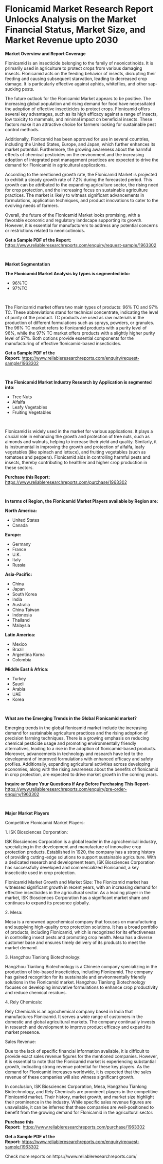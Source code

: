 <p><h1>Flonicamid Market Research Report Unlocks Analysis on the Market Financial Status, Market Size, and Market Revenue upto 2030</h1></p><p><strong>Market Overview and Report Coverage</strong></p>
<p><p>Flonicamid is an insecticide belonging to the family of neonicotinoids. It is primarily used in agriculture to protect crops from various damaging insects. Flonicamid acts on the feeding behavior of insects, disrupting their feeding and causing subsequent starvation, leading to decreased crop damage. It is particularly effective against aphids, whiteflies, and other sap-sucking pests.</p><p>The future outlook for the Flonicamid Market appears to be positive. The increasing global population and rising demand for food have necessitated the adoption of effective insecticides to protect crops. Flonicamid offers several key advantages, such as its high efficacy against a range of insects, low toxicity to mammals, and minimal impact on beneficial insects. These factors make it an attractive choice for farmers looking for sustainable pest control methods.</p><p>Additionally, Flonicamid has been approved for use in several countries, including the United States, Europe, and Japan, which further enhances its market potential. Furthermore, the growing awareness about the harmful effects of chemical pesticides on the environment and the increasing adoption of integrated pest management practices are expected to drive the demand for Flonicamid in agricultural applications.</p><p>According to the mentioned growth rate, the Flonicamid Market is projected to exhibit a steady growth rate of 7.2% during the forecasted period. This growth can be attributed to the expanding agriculture sector, the rising need for crop protection, and the increasing focus on sustainable agriculture practices. The market is likely to witness significant advancements in formulations, application techniques, and product innovations to cater to the evolving needs of farmers.</p><p>Overall, the future of the Flonicamid Market looks promising, with a favorable economic and regulatory landscape supporting its growth. However, it is essential for manufacturers to address any potential concerns or restrictions related to neonicotinoids.</p></p>
<p><strong>Get a Sample PDF of the Report:</strong> <a href="https://www.reliableresearchreports.com/enquiry/request-sample/1963302">https://www.reliableresearchreports.com/enquiry/request-sample/1963302</a></p>
<p>&nbsp;</p>
<p><strong>Market Segmentation</strong></p>
<p><strong>The Flonicamid Market Analysis by types is segmented into:</strong></p>
<p><ul><li>96%TC</li><li>97%TC</li></ul></p>
<p>&nbsp;</p>
<p><p>The Flonicamid market offers two main types of products: 96% TC and 97% TC. These abbreviations stand for technical concentrate, indicating the level of purity of the product. TC products are used as raw materials in the production of different formulations such as sprays, powders, or granules. The 96% TC market refers to flonicamid products with a purity level of 96%, while the 97% TC market offers products with a slightly higher purity level of 97%. Both options provide essential components for the manufacturing of effective flonicamid-based insecticides.</p></p>
<p><strong>Get a Sample PDF of the Report:</strong>&nbsp;<a href="https://www.reliableresearchreports.com/enquiry/request-sample/1963302">https://www.reliableresearchreports.com/enquiry/request-sample/1963302</a></p>
<p>&nbsp;</p>
<p><strong>The Flonicamid Market Industry Research by Application is segmented into:</strong></p>
<p><ul><li>Tree Nuts</li><li>Alfalfa</li><li>Leafy Vegetables</li><li>Fruiting Vegetables</li></ul></p>
<p>&nbsp;</p>
<p><p>Flonicamid is widely used in the market for various applications. It plays a crucial role in enhancing the growth and protection of tree nuts, such as almonds and walnuts, helping to increase their yield and quality. Similarly, it is instrumental in improving the growth and protection of alfalfa, leafy vegetables (like spinach and lettuce), and fruiting vegetables (such as tomatoes and peppers). Flonicamid aids in controlling harmful pests and insects, thereby contributing to healthier and higher crop production in these sectors.</p></p>
<p><strong>Purchase this Report:</strong>&nbsp; <a href="https://www.reliableresearchreports.com/purchase/1963302">https://www.reliableresearchreports.com/purchase/1963302</a></p>
<p>&nbsp;</p>
<p><strong>In terms of Region, the Flonicamid Market Players available by Region are:</strong></p>
<p>
    <p> <strong> North America: </strong>
        <ul>
            <li>United States</li>
            <li>Canada</li>
        </ul>
        </p> 
    <p> <strong> Europe: </strong>
        <ul>
            <li>Germany</li>
            <li>France</li>
            <li>U.K.</li>
            <li>Italy</li>
            <li>Russia</li>
        </ul>
        </p> 
    <p> <strong> Asia-Pacific: </strong>
        <ul>
            <li>China</li>
            <li>Japan</li>
            <li>South Korea</li>
            <li>India</li>
            <li>Australia</li>
            <li>China Taiwan</li>
            <li>Indonesia</li>
            <li>Thailand</li>
            <li>Malaysia</li>
        </ul>
        </p> 
    <p> <strong> Latin America: </strong>
        <ul>
            <li>Mexico</li>
            <li>Brazil</li>
            <li>Argentina Korea</li>
            <li>Colombia</li>
        </ul>
        </p> 
    <p> <strong> Middle East & Africa: </strong>
        <ul>
            <li>Turkey</li>
            <li>Saudi</li>
            <li>Arabia</li>
            <li>UAE</li>
            <li>Korea</li>
        </ul>
    </p>
    </p>
<p>&nbsp;</p>
<p><strong>What are the Emerging Trends in the Global Flonicamid market?</strong></p>
<p><p>Emerging trends in the global flonicamid market include the increasing demand for sustainable agriculture practices and the rising adoption of precision farming techniques. There is a growing emphasis on reducing chemical pesticide usage and promoting environmentally friendly alternatives, leading to a rise in the adoption of flonicamid-based products. Moreover, advancements in technology and research have led to the development of improved formulations with enhanced efficacy and safety profiles. Additionally, expanding agricultural activities across developing economies, along with the rising awareness about the benefits of flonicamid in crop protection, are expected to drive market growth in the coming years.</p></p>
<p><strong>Inquire or Share Your Questions If Any Before Purchasing This Report</strong>- <a href="https://www.reliableresearchreports.com/enquiry/pre-order-enquiry/1963302">https://www.reliableresearchreports.com/enquiry/pre-order-enquiry/1963302</a></p>
<p>&nbsp;</p>
<p><strong>Major Market Players</strong></p>
<p><p>Competitive Flonicamid Market Players:</p><p>1. ISK Biosciences Corporation:</p><p>ISK Biosciences Corporation is a global leader in the agrochemical industry, specializing in the development and manufacture of innovative crop protection products. Established in 1920, the company has a strong history of providing cutting-edge solutions to support sustainable agriculture. With a dedicated research and development team, ISK Biosciences Corporation has successfully developed and commercialized Flonicamid, a key insecticide used in crop protection.</p><p>Flonicamid Market Growth and Market Size: The Flonicamid market has witnessed significant growth in recent years, with an increasing demand for effective insecticides in the agricultural sector. As a leading player in the market, ISK Biosciences Corporation has a significant market share and continues to expand its presence globally.</p><p>2. Mesa:</p><p>Mesa is a renowned agrochemical company that focuses on manufacturing and supplying high-quality crop protection solutions. It has a broad portfolio of products, including Flonicamid, which is recognized for its effectiveness in controlling insect pests and promoting crop health. Mesa has a diverse customer base and ensures timely delivery of its products to meet the market demand.</p><p>3. Hangzhou Tianlong Biotechnology:</p><p>Hangzhou Tianlong Biotechnology is a Chinese company specializing in the production of bio-based insecticides, including Flonicamid. The company has gained recognition for its sustainable and environmentally friendly solutions in the Flonicamid market. Hangzhou Tianlong Biotechnology focuses on developing innovative formulations to enhance crop productivity and reduce chemical residues.</p><p>4. Rely Chemicals:</p><p>Rely Chemicals is an agrochemical company based in India that manufactures Flonicamid. It serves a wide range of customers in the domestic and global agricultural markets. The company continually invests in research and development to improve product efficacy and expand its market presence.</p><p>Sales Revenue:</p><p>Due to the lack of specific financial information available, it is difficult to provide exact sales revenue figures for the mentioned companies. However, it is essential to note that the Flonicamid market is experiencing substantial growth, indicating strong revenue potential for these key players. As the demand for Flonicamid increases worldwide, it is expected that the sales revenue of these companies will also witness significant growth.</p><p>In conclusion, ISK Biosciences Corporation, Mesa, Hangzhou Tianlong Biotechnology, and Rely Chemicals are prominent players in the competitive Flonicamid market. Their history, market growth, and market size highlight their prominence in the industry. While specific sales revenue figures are unavailable, it can be inferred that these companies are well-positioned to benefit from the growing demand for Flonicamid in the agricultural sector.</p></p>
<p><strong>Purchase this Report:</strong>&nbsp;&nbsp;<a href="https://www.reliableresearchreports.com/purchase/1963302">https://www.reliableresearchreports.com/purchase/1963302</a></p>
<p></p>
<p><strong>Get a Sample PDF of the Report:</strong>&nbsp;<a href="https://www.reliableresearchreports.com/enquiry/request-sample/1963302">https://www.reliableresearchreports.com/enquiry/request-sample/1963302</a></p>
<p>Check more reports on https://www.reliableresearchreports.com/</p>